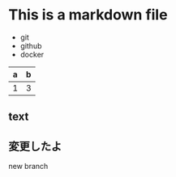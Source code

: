 # This is a markdown file

- git
- github
- docker

|a|b|
|:-:|:-:|
|1|3|

## text

## 変更したよ

new branch

